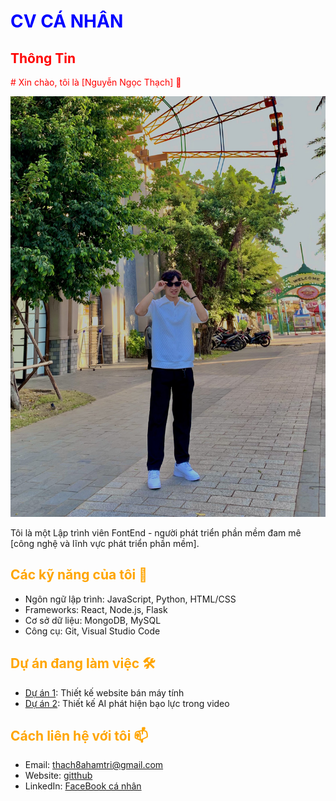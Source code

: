 # <span style="color:blue">CV CÁ NHÂN</span>
## <span style="color:red">Thông Tin</span>

<span style="color:red"># Xin chào, tôi là [Nguyễn Ngọc Thạch] 👋

![Ảnh đại diện](/images/s.jpg)

Tôi là một Lập trình viên FontEnd - người phát triển phần mềm đam mê [công nghệ và lĩnh vực phát triển phần mềm].

## <span style="color:orange">Các kỹ năng của tôi 🚀</span>

- Ngôn ngữ lập trình: JavaScript, Python, HTML/CSS
- Frameworks: React, Node.js, Flask
- Cơ sở dữ liệu: MongoDB, MySQL
- Công cụ: Git, Visual Studio Code

## <span style="color:orange">Dự án đang làm việc 🛠️</span>

- [Dự án 1](link_to_project_1): Thiết kế website bán máy tính
- [Dự án 2](link_to_project_2): Thiết kế AI phát hiện bạo lực trong video

## <span style="color:orange">Cách liên hệ với tôi 📫</span>

- Email: thach8ahamtri@gmail.com
- Website: [gitthub](https://github.com/ngocthach0104)
- LinkedIn: [FaceBook cá nhân](https://www.facebook.com/profile.php?id=100027383824112)
